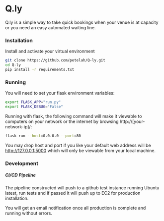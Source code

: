 # Q.ly
Q.ly is a simple way to take quick bookings when your
venue is at capacity or you need an easy automated waiting line.

### Installation
Install and activate your virtual environment
```bash
git clone https://github.com/petelah/Q-ly.git
cd Q-ly
pip install -r requirements.txt
```

### Running
You will need to set your flask environment variables:
```bash
export FLASK_APP="run.py"
export FLASK_DEBUG="False"
```
Running with flask, the following command will make it viewable to computers 
on your network or the internet by browsing http://[your-network-ip]/:
```bash
flask run --host=0.0.0.0 --port=80
```
You may drop host and port if you like your default web address will be 
http://127.0.0.1:5000 which will only be viewable from your local machine.

### Development

##### CI/CD Pipeline
The pipeline constructed will push to a github test instance running Ubuntu latest, 
run tests and if passed it will push up to EC2 for production installation.

You will get an email notification once all production is complete and running 
without errors.

